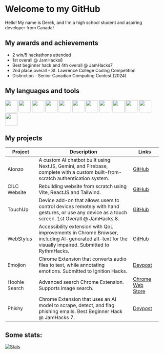 # Welcome to my GitHub
Hello! My name is Derek, and I'm a high school student and aspiring developer from Canada! 

## My awards and achievements
- 2 win/5 hackathons attended
- 1st overall @ JamHacks8
- Best beginner hack and 4th overall @ JamHacks7
- 2nd place overall - St. Lawrence College Coding Competition
- Distinction - Senior Canadian Computing Contest (2024)

## My languages and tools
<code><img height="40" src="https://upload.wikimedia.org/wikipedia/commons/thumb/6/6a/JavaScript-logo.png/600px-JavaScript-logo.png"></code>
<code><img height="40" src="https://upload.wikimedia.org/wikipedia/commons/thumb/4/4c/Typescript_logo_2020.svg/1200px-Typescript_logo_2020.svg.png"></code>
<code><img height="40" src="https://upload.wikimedia.org/wikipedia/commons/thumb/c/c3/Python-logo-notext.svg/115px-Python-logo-notext.svg.png"></code>
<code><img height="40" src="https://upload.wikimedia.org/wikipedia/commons/thumb/6/61/HTML5_logo_and_wordmark.svg/1024px-HTML5_logo_and_wordmark.svg.png"></code>
<code><img height="40" src="https://upload.wikimedia.org/wikipedia/commons/thumb/d/d5/CSS3_logo_and_wordmark.svg/800px-CSS3_logo_and_wordmark.svg.png"></code>
<code><img height="40" src="https://upload.wikimedia.org/wikipedia/commons/thumb/c/cb/Processing_2021_logo.svg/1024px-Processing_2021_logo.svg.png"></code>
<code><img height="40" src="https://pbs.twimg.com/profile_images/690207449471582208/LJ_Gsz28_400x400.png"></code>
<code><img height="40" src="https://cdn.worldvectorlogo.com/logos/jquery-4.svg"></code>
<code><img height="40" src="https://encrypted-tbn0.gstatic.com/images?q=tbn:ANd9GcQcR5U16C8yXgBpl7-Bc7Itjx3_LRl425zINA&s"></code>
<code><img height="40" src="https://avatars.githubusercontent.com/u/10342521?s=280&v=4"></code>
<code><img height="40" src="https://cdn.worldvectorlogo.com/logos/next-js.svg"></code>
<code><img height="40" src="https://www.gstatic.com/devrel-devsite/prod/vd185cef2092d5507cf5d5de6d49d6afd8eb38fe69b728d88979eb4a70550ff03/firebase/images/touchicon-180.png"></code>

## My projects
| Project | Description | Links |
| ----------- | ----------- | ----------- |
| Alonzo | A custom AI chatbot built using NextJS, Gemini, and Firebase, complete with a custom built-from-scratch authentication system. | [GitHub](https://github.com/derekGou/alonzo) |
| CILC Website | Rebuilding website from scratch using Vite, ReactJS and Tailwind. | [GitHub](https://github.com/derekGou/cilcWebsite) |
| TouchUp | Device add-on that allows users to control devices remotely with hand gestures, or use any device as a touch screen. 1st Overall @ JamHacks 8. | [GitHub](https://github.com/mattshrew/TouchUp) |
| WebStylus | Accessibility extension with QoL improvements in Chrome Browser, including AI-generated alt-text for the visually impaired. Submitted to RythmHacks. | [GitHub](https://github.com/mattshrew/WebStylus/tree/main) |
| Emoɉion | Chrome Extension that converts audio files to text, while annotating emotions. Submitted to Ignition Hacks. | [Devpost](https://devpost.com/software/emo-ion/) |
| Hoohle Search | Advanced search Chrome Extension. Supports image search. | [Chrome Web Store](https://chromewebstore.google.com/detail/hoohle-search-google-sear/jmjckdfpipjhodceglcomigogkodllbe/) |
| Phishy | Chrome Extension that uses an AI model to scrape, detect, and flag phishing emails. Best Beginner Hack @ JamHacks 7. | [Devpost](https://devpost.com/software/phishy/) |

## Some stats:
[//]: <> (Thanks to anuraghazra for the stats!)
[![Stats](https://github-readme-stats.vercel.app/api?username=derekGou&layout=compact)](https://github.com/derekGou)
